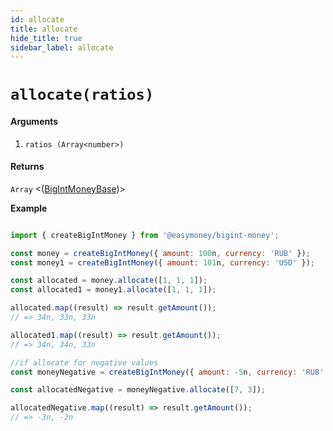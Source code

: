 ```yaml
---
id: allocate
title: allocate
hide_title: true
sidebar_label: allocate
---
```


# `allocate(ratios)`

#### Arguments

1. `ratios (Array<number>)`

#### Returns

`Array` <([BigIntMoneyBase](Description.md#bigintmoneybase))>


**Example**

```js

import { createBigIntMoney } from '@easymoney/bigint-money';

const money = createBigIntMoney({ amount: 100n, currency: 'RUB' });
const money1 = createBigIntMoney({ amount: 101n, currency: 'USD' });

const allocated = money.allocate([1, 1, 1]);
const allocated1 = money1.allocate([1, 1, 1]);

allocated.map((result) => result.getAmount());
// => 34n, 33n, 33n

allocated1.map((result) => result.getAmount());
// => 34n, 34n, 33n

//if allocate for negative values
const moneyNegative = createBigIntMoney({ amount: -5n, currency: 'RUB' });

const allocatedNegative = moneyNegative.allocate([7, 3]);

allocatedNegative.map((result) => result.getAmount());
// => -3n, -2n

```